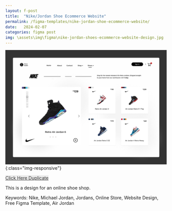 ```yaml
---
layout: f-post
title:  "Nike/Jordan Shoe Ecommerce Website"
permalink: /figma-templates/nike-jordan-shoe-ecommerce-website/
date:   2024-02-07
categories: figma post
img: \assets\img\figma\nike-jordan-shoes-ecommerce-website-design.jpg
---
```


![image-title-here](\assets\img\figma\nike-jordan-shoes-ecommerce-website-design.jpg){:class="img-responsive"}

<a style="color:#333;background:#ECECEC;"
class="button" href="https://www.figma.com/community/file/1337258473533309410/nike-jordan-shoe-ecommerce-website-design" target="_blank">Click Here Duplicate</a>

This is a design for an online shoe shop.

Keywords: Nike, Michael Jordan, Jordans, Online Store, Website Design, Free Figma Template, Air Jordan

